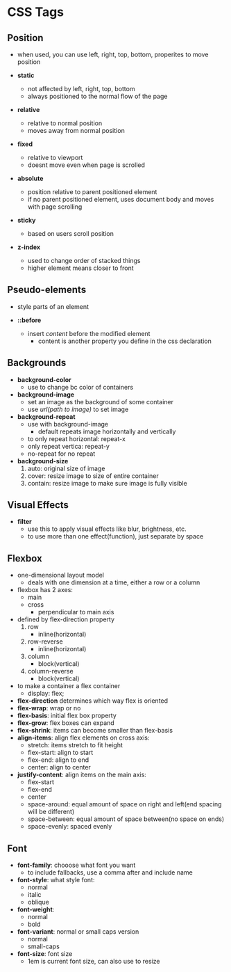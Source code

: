 # CSS Tags

## Position
* when used, you can use left, right, top, bottom, properites to move position

* **static**
    * not affected by left, right, top, bottom
    * always positioned to the normal flow of the page
* **relative**
    * relative to normal position
    * moves away from normal position
* **fixed**
    * relative to viewport
    * doesnt move even when page is scrolled
* **absolute**
    * position relative to parent positioned element
    * if no parent positioned element, uses document body and moves with page scrolling
* **sticky**
    * based on users scroll position
* **z-index**
    * used to change order of stacked things
    * higher element means closer to front

## Pseudo-elements
* style parts of an element

* **::before**
    * insert *content* before the modified element
        * content is another property you define in the css declaration

## Backgrounds
* **background-color**
    * use to change bc color of containers
* **background-image**
    * set an image as the background of some container
    * use *url(path to image)* to set image
* **background-repeat**
    * use with background-image
        * default repeats image horizontally and vertically
    * to only repeat horizontal: repeat-x
    * only repeat vertica: repeat-y
    * no-repeat for no repeat
* **background-size**
    1. auto: original size of image
    2. cover: resize image to size of entire container
    3. contain: resize image to make sure image is fully visible

## Visual Effects
* **filter**
    * use this to apply visual effects like blur, brightness, etc.
    * to use more than one effect(function), just separate by space

## Flexbox
* one-dimensional layout model
    * deals with one dimension at a time, either a row or a column
* flexbox has 2 axes:
    * main
    * cross
        * perpendicular to main axis
* defined by flex-direction property
    1. row
        * inline(horizontal)
    2. row-reverse
        * inline(horizontal)
    3. column
        * block(vertical)
    4. column-reverse
        * block(vertical)
* to make a container a flex container
    * display: flex;
* **flex-direction** determines which way flex is oriented
* **flex-wrap**: wrap or no
* **flex-basis**: initial flex box property
* **flex-grow**: flex boxes can expand
* **flex-shrink**: items can become smaller than flex-basis
* **align-items**: align flex elements on cross axis:
    * stretch: items stretch to fit height
    * flex-start: align to start
    * flex-end: align to end
    * center: align to center
* **justify-content**: align items on the main axis:
    * flex-start
    * flex-end
    * center
    * space-around: equal amount of space on right and left(end spacing will be different)
    * space-between: equal amount of space between(no space on ends)
    * space-evenly: spaced evenly

## Font
* **font-family**: chooose what font you want
    * to include fallbacks, use a comma after and include name
* **font-style**: what style font:
    * normal
    * italic
    * oblique
* **font-weight**:
    * normal
    * bold
* **font-variant**: normal or small caps version
    * normal
    * small-caps
* **font-size**: font size
    * 1em is current font size, can also use to resize
